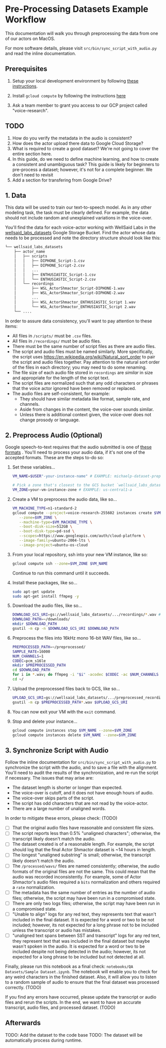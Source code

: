 # Pre-Processing Datasets Example Workflow

This documentation will walk you through preprocessing the data from one of our actors on MacOS.

For more software details, please visit `src/bin/sync_script_with_audio.py` and read the inline
documentation.

## Prerequisites

1. Setup your local development environment by following [these instructions](LOCAL_SETUP.md).

2. Install `gcloud compute` by following the instructions
   [here](https://cloud.google.com/compute/docs/gcloud-compute/)

3. Ask a team member to grant you access to our GCP project called "voice-research".

## TODO

1. How do you verify the metadata in the audio is consistent?
2. How does the actor upload there data to Google Cloud Storage?
3. What is required to create a good dataset? We're not going to cover the entire section here.
4. In this guide, do we need to define machine learning, and how to create a consistent and
    unambiguous task? This guide is likely for beginners to pre-process a dataset; however, it's not
    for a complete beginner. We don't need to revisit
6. Add a section for transfering from Google Drive?

## 1. Data

This data will be used to train our text-to-speech model. As in any other modeling task, the task
must be clearly defined. For example, the data should not include random and unexplained variations
in the voice-over.

You'll find the data for each voice-actor working with WellSaid Labs in the
[wellsaid_labs_datasets](https://console.cloud.google.com/storage/browser/wellsaid_labs_datasets;tab=objects?project=voice-research-255602&prefix=)
Google Storage Bucket. Find the actor whose data needs to be processed and note the directory
structure should look like this:

```bash
└── wellsaid_labs_datasets
    ├── actor_name
    │   ├── scripts
    │   │   ├── DIPHONE_Script-1.csv
    │   │   ├── DIPHONE_Script-2.csv
    │   │   ...
    │   │   ├── ENTHUSIASTIC_Script-1.csv
    │   │   └── ENTHUSIASTIC_Script-2.csv
    │   └── recordings
    │       ├── WSL_ActorShmactor_Script-DIPHONE-1.wav
    │       ├── WSL_ActorShmactor_Script-DIPHONE-2.wav
    │       ...
    │       ├── WSL_ActorShmactor_ENTHUSIASTIC_Script 1.wav
    │       └── WSL_ActorShmactor_ENTHUSIASTIC_Script 2.wav
    └── ....
```

In order to assure data consistency, you'll want to pay attention to these items:

- All files in `/scripts/` must be `.csv` files.
- All files in `/recordings/` must be audio files.
- There must be the same number of script files as there are audio files.
- The script and audio files must be named similarly. More specifically, the script uses
  https://en.wikipedia.org/wiki/Natural_sort_order to pair the script and audio files together.
  Pay attention to the natural sort order of the files in each directory; you may need to do some
  renaming.
- The file size of each audio file stored in `recordings` are _similar_ in size and appropriate for
  the length of the script text.
- The script files are normalized such that any odd characters or phrases that the voice actor
  ignored have been removed or replaced.
- The audio files are self-consistent, for example:
  - They should have similar metadata like format, sample rate, and channels.
  - Aside from changes in the content, the voice-over sounds similar.
  - Unless there is additional context given, the voice-over does not change prosody or language.


## 2. Preprocess Audio (Optional)

Google speech-to-text requires that the audio submitted is one of
[these formats](https://cloud.google.com/speech-to-text/docs/reference/rest/v1p1beta1/RecognitionConfig#audioencoding)
. You'll need to process your audio data, if it's not one of the accepted formats. These are the
steps to-do so:

1. Set these variables...

   ```bash
   VM_NAME=$USER"-your-instance-name" # EXAMPLE: michaelp-dataset-preprocessing

   # Pick a zone that's closest to the GCS bucket `wellsaid_labs_datasets`.
   VM_ZONE=your-vm-instance-zone # EXAMPLE: us-central1-a
   ```

1. Create a VM to preprocess the audio data, like so...

   ```bash
   VM_MACHINE_TYPE=n1-standard-2
   gcloud compute --project=voice-research-255602 instances create $VM_NAME \
      --zone=$VM_ZONE \
      --machine-type=$VM_MACHINE_TYPE \
      --boot-disk-size=512GB \
      --boot-disk-type=pd-ssd \
      --scopes=https://www.googleapis.com/auth/cloud-platform \
      --image-family=ubuntu-2004-lts \
      --image-project=ubuntu-os-cloud
   ```

1. From your local repository, ssh into your new VM instance, like so:

   ```bash
   gcloud compute ssh --zone=$VM_ZONE $VM_NAME
   ```

   Continue to run this command until it succeeds.

1. Install these packages, like so...

   ```bash
   sudo apt-get update
   sudo apt-get install ffmpeg -y
   ```

1. Download the audio files, like so...

   ```bash
   DOWNLOAD_GCS_URI=gs://wellsaid_labs_datasets/.../recordings/*.wav # Example: gs://wellsaid_labs_datasets/hilary_noriega/recordings/*.wav
   DOWNLOAD_PATH=~/downloads/
   mkdir $DOWNLOAD_PATH
   gsutil -m cp -n $DOWNLOAD_GCS_URI $DOWNLOAD_PATH
   ```

1. Preprocess the files into 16kHz mono 16-bit WAV files, like so...

   ```bash
   PREPROCESSED_PATH=~/preprocessed/
   SAMPLE_RATE=16000
   NUM_CHANNELS=1
   CODEC=pcm_s16le
   mkdir $PREPROCESSED_PATH
   cd $DOWNLOAD_PATH
   for i in *.wav; do ffmpeg -i "$i" -acodec $CODEC -ac $NUM_CHANNELS -ar $SAMPLE_RATE "$PREPROCESSED_PATH${i%.*}.wav"; done
   cd ~/
   ```

1. Upload the preprocessed files back to GCS, like so...

   ```bash
   UPLOAD_GCS_URI=gs://wellsaid_labs_datasets/.../preprocessed_recordings/ # Example: gs://wellsaid_labs_datasets/hilary_noriega/preprocessed_recordings/
   gsutil -m cp $PREPROCESSED_PATH*.wav $UPLOAD_GCS_URI
   ```

1. You can now exit your VM with the `exit` command.

1. Stop and delete your instance...

    ```bash
    gcloud compute instances stop $VM_NAME --zone=$VM_ZONE
    gcloud compute instances delete $VM_NAME --zone=$VM_ZONE
    ```

## 3. Synchronize Script with Audio

Follow the inline documentation for `src/bin/sync_script_with_audio.py` to synchronize the script
with the audio, and to save a file with the alignment. You'll need to audit the results of the
synchronization, and re-run the script if necessary. The issues that may arise are:

- The dataset length is shorter or longer than expected.
- The voice-over is cutoff, and it does not have enough hours of audio.
- The voice-over skips parts of the script.
- The script has odd characters that are not read by the voice-actor.
- There are a large number of unaligned words.

In order to mitigate these errors, please check: (TODO)

- [ ] That the original audio files have reasonable and consistent file sizes.
- [ ] The script reports less than 0.5% "unaligned characters"; otherwise, the transcript likely
      doesn't match the audio.
- [ ] The dataset created is of a reasonable length. For example, the script should log that
      the final Actor Shmactor dataset is ~14 hours in length.
- [ ] The longest "unaligned substring" is small; otherwise, the transcript likely doesn't match
      the audio.
- [ ] The `/processed/wavs/` files are named consistently; otherwise, the audio formats of the
      original files are not the same. This could mean that the audio was recorded inconsistently.
      For example, some of Actor Shmactor's audio files required a `bits` normalization and others
      required a `rate` normalization.
- [ ] The metadata has the same number of entries as the number of audio files; otherwise, the
      script may have been run in a compromised state.
- [ ] There are only two logs files; otherwise, the script may have been run in a compromised state.
- [ ] "Unable to align" logs for any red text, they represents text that wasn't included in the
      final dataset. It is expected for a word or two to be not included; however, its not
      expected for a long phrase not to be included unless the transcript or audio has mistakes.
- [ ] "unaligned text spans between SST and transcript" logs for any red text, they represent
      text that was included in the final dataset but maybe wasn't spoken in the audio. It is
      expected for a word or two to be included despite not being detected in the audio; however,
      its not expected for a long phrase to be included but not detected at all.

Finally, please run this notebook as a final check: `notebooks/QA Datasets/Sample Dataset.ipynb`.
The notebook will enable you to check for any weird characters in the finished dataset. Also, it
will allow you to listen to a random sample of audio to ensure that the final dataset was
processed correctly. (TODO)

If you find any errors have occurred, please update the transcript or audio files and rerun the
scripts. In the end, we want to have an accurate transcript, audio files, and processed dataset.
(TODO)

## Afterwards

TODO: Add the dataset to the code base
TODO: The dataset will be automatically process during runtime.
